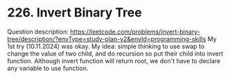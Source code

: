 # 226. Invert Binary Tree
Question description: https://leetcode.com/problems/invert-binary-tree/description/?envType=study-plan-v2&envId=programming-skills
My 1st try (10.11.2024) was  okay.
My idea: simple thinking to use swap to change the value of two child, and do recursion so put their child into invert function. Although invert function will return root, we don't have to declare any variable to use function.